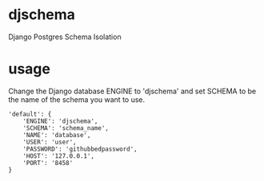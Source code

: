 # djschema
Django Postgres Schema Isolation

# usage
Change the Django database ENGINE to 'djschema' and set SCHEMA to be the name of the schema you want to use.

```
'default': {
    'ENGINE': 'djschema',
    'SCHEMA': 'schema_name',
    'NAME': 'database',
    'USER': 'user',
    'PASSWORD': 'githubbedpassword',
    'HOST': '127.0.0.1',
    'PORT': '8458'
}
```

